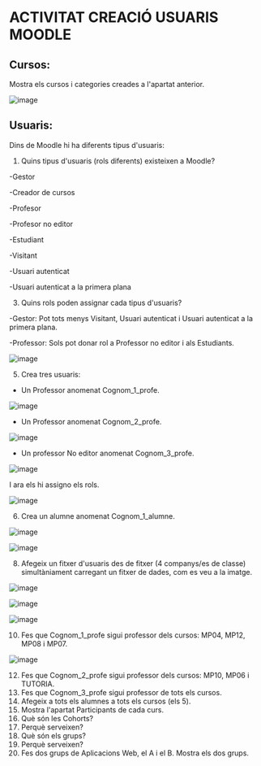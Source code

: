 # ACTIVITAT CREACIÓ USUARIS MOODLE

## Cursos:

Mostra els cursos i categories creades a l'apartat anterior.

![image](https://user-images.githubusercontent.com/114162341/207894642-5965ec6f-3262-4ffa-bddb-594afbdcbdf6.png)


## Usuaris:

Dins de Moodle hi ha diferents tipus d'usuaris:

1. Quins tipus d'usuaris (rols diferents) existeixen a Moodle?

-Gestor

-Creador de cursos

-Profesor

-Profesor no editor

-Estudiant

-Visitant

-Usuari autenticat

-Usuari autenticat a la primera plana

3. Quins rols poden assignar cada tipus d'usuaris?

-Gestor: Pot tots menys Visitant, Usuari autenticat i Usuari autenticat a la primera plana.

-Professor: Sols pot donar rol a Professor no editor i als Estudiants.

![image](https://user-images.githubusercontent.com/114162341/207897202-fab8cb5e-981e-482d-acdd-8ee20f3f87a3.png)

5. Crea tres usuaris:
  - Un Professor anomenat Cognom_1_profe.

![image](https://user-images.githubusercontent.com/114162341/207898163-36e6f142-48ba-48fe-81e0-6ee7c1e147fe.png)

  - Un Professor anomenat Cognom_2_profe.
  
  ![image](https://user-images.githubusercontent.com/114162341/207898560-33764958-82ad-4ac6-9bca-69d0fdb891cd.png)

  
  - Un professor No editor anomenat Cognom_3_profe.
  
  ![image](https://user-images.githubusercontent.com/114162341/207899007-927a7218-acab-404a-8c5c-aef9956b2c68.png)

  I ara els hi assigno els rols.
  
  ![image](https://user-images.githubusercontent.com/114162341/207901513-4a56297d-f036-410b-9683-50100e981925.png)

  
6.  Crea un alumne anomenat Cognom_1_alumne.

![image](https://user-images.githubusercontent.com/114162341/207904178-19f4e3fc-67f8-4fdf-a945-3462eac38f99.png)

![image](https://user-images.githubusercontent.com/114162341/207904363-b9b4fb74-db0f-43b4-ad78-67c2755a8fd3.png)

8.  Afegeix un fitxer d'usuaris des de fitxer (4 companys/es de classe) simultàniament carregant un fitxer de dades, com es veu a la imatge.

![image](https://user-images.githubusercontent.com/114162341/207906922-dcaa830d-7b6a-4130-bb03-d23b75dce4fc.png)


![image](https://user-images.githubusercontent.com/114162341/207906852-2136a277-38dc-48e1-8484-21ca52d82e34.png)

![image](https://user-images.githubusercontent.com/114162341/207906985-9e9b8f72-db8f-4529-b00f-50dba1e74b26.png)


10. Fes que Cognom_1_profe sigui professor dels cursos: MP04, MP12, MP08 i MP07.

![image](https://user-images.githubusercontent.com/114162341/212098304-bd04946d-8c2b-4282-b019-49f63e8de4e8.png)



12. Fes que Cognom_2_profe sigui professor dels cursos: MP10, MP06 i TUTORIA.
13. Fes que Cognom_3_profe sigui professor de tots els cursos.
14. Afegeix a tots els alumnes a tots els cursos (els 5).
15. Mostra l'apartat Participants de cada curs.
16. Què són les Cohorts? 
17. Perquè serveixen?
18. Què són els grups?
19. Perquè serveixen?
20. Fes dos grups de Aplicacions Web, el A i el B. Mostra els dos grups.
